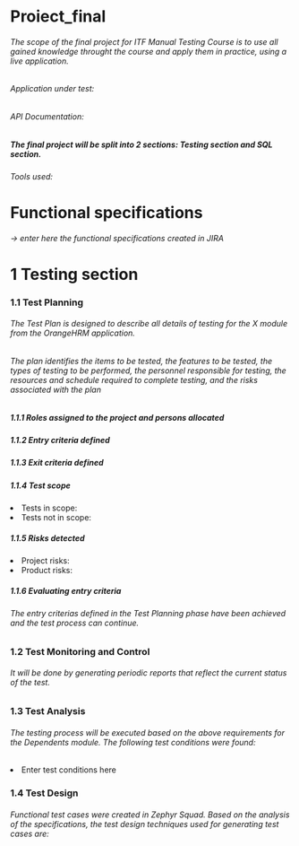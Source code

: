 # Proiect_final
###### The scope of the final project for ITF Manual Testing Course is to use all gained knowledge throught the course and apply them in practice, using a live application.
###### Application under test:
###### API Documentation:
##### **The final project will be split into 2 sections: Testing section and SQL section.**
###### Tools used:
# Functional specifications
###### -> enter here the functional specifications created in JIRA
# 1 Testing section
### 1.1 Test Planning
###### The Test Plan is designed to describe all details of testing for the X module from the OrangeHRM application.
###### The plan identifies the items to be tested, the features to be tested, the types of testing to be performed, the personnel responsible for testing, the resources and schedule required to complete testing, and the risks associated with the plan
##### **<o1> 1.1.1 Roles assigned to the project and persons allocated**
##### **1.1.2 Entry criteria defined**
##### **1.1.3 Exit criteria defined**
##### **1.1.4 Test scope**  
  <li>Tests in scope:</li>
  <li>Tests not in scope:</li>

##### **1.1.5 Risks detected**
 <li>Project risks:</li>
  <li>Product risks:</li>
  
##### **1.1.6 Evaluating entry criteria**
###### The entry criterias defined in the Test Planning phase have been achieved and the test process can continue.

### 1.2 Test Monitoring and Control
###### It will be done by generating periodic reports that reflect the current status of the test.

### 1.3 Test Analysis
###### The testing process will be executed based on the above requirements for the Dependents module. The following test conditions were found:
<li>Enter test conditions here</li>

### 1.4 Test Design
###### Functional test cases were created in Zephyr Squad. Based on the analysis of the specifications, the test design techniques used for generating test cases are:








  
